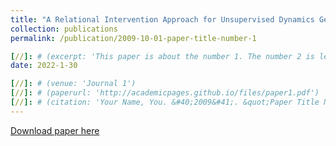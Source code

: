 ```yaml
---
title: "A Relational Intervention Approach for Unsupervised Dynamics Generalization in Model-Based Reinforcement Learning (ICLR 2022)"
collection: publications
permalink: /publication/2009-10-01-paper-title-number-1

[//]: # (excerpt: 'This paper is about the number 1. The number 2 is left for future work.')
date: 2022-1-30

[//]: # (venue: 'Journal 1')
[//]: # (paperurl: 'http://academicpages.github.io/files/paper1.pdf')
[//]: # (citation: 'Your Name, You. &#40;2009&#41;. &quot;Paper Title Number 1.&quot; <i>Journal 1</i>. 1&#40;1&#41;.')
---
```


[//]: # (This paper is about the number 1. The number 2 is left for future work.)

[Download paper here](https://arxiv.org/abs/2206.04551)


